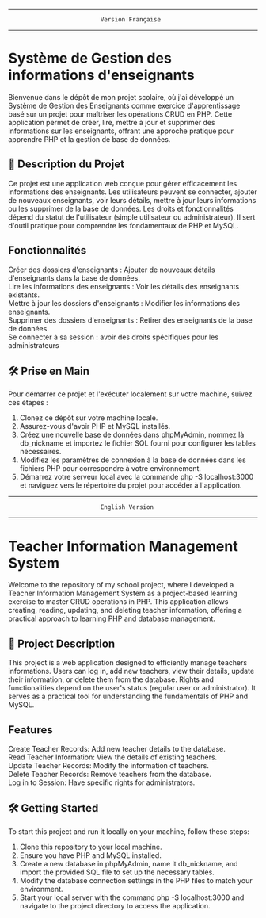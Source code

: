 ________________________________________________________________________________
                              Version Française
________________________________________________________________________________

# Système de Gestion des informations d'enseignants  

Bienvenue dans le dépôt de mon projet scolaire, où j'ai développé un Système de Gestion des Enseignants comme exercice d'apprentissage basé sur un projet pour maîtriser les opérations CRUD en PHP. Cette application permet de créer, lire, mettre à jour et supprimer des informations sur les enseignants, offrant une approche pratique pour apprendre PHP et la gestion de base de données.  


## 📖 Description du Projet  

Ce projet est une application web conçue pour gérer efficacement les informations des enseignants. Les utilisateurs peuvent se connecter, ajouter de nouveaux enseignants, voir leurs détails, mettre à jour leurs informations ou les supprimer de la base de données. Les droits et fonctionnalités dépend du statut de l'utilisateur (simple utilisateur ou administrateur). Il sert d'outil pratique pour comprendre les fondamentaux de PHP et MySQL.

## Fonctionnalités  

Créer des dossiers d'enseignants : Ajouter de nouveaux détails d'enseignants dans la base de données.  
Lire les informations des enseignants : Voir les détails des enseignants existants.  
Mettre à jour les dossiers d'enseignants : Modifier les informations des enseignants.  
Supprimer des dossiers d'enseignants : Retirer des enseignants de la base de données.  
Se connecter à sa session : avoir des droits spécifiques pour les administrateurs


## 🛠 Prise en Main  

Pour démarrer ce projet et l'exécuter localement sur votre machine, suivez ces étapes :

1. Clonez ce dépôt sur votre machine locale.  
2. Assurez-vous d'avoir PHP et MySQL installés.  
3. Créez une nouvelle base de données dans phpMyAdmin, nommez là db_nickname et importez le fichier SQL fourni pour configurer les tables nécessaires.
4. Modifiez les paramètres de connexion à la base de données dans les fichiers PHP pour correspondre à votre environnement.
5. Démarrez votre serveur local avec la commande php -S localhost:3000 et naviguez vers le répertoire du projet pour accéder à l'application.
  

________________________________________________________________________________
                              English Version
________________________________________________________________________________  


# Teacher Information Management System  

Welcome to the repository of my school project, where I developed a Teacher Information Management System as a project-based learning exercise to master CRUD operations in PHP. This application allows creating, reading, updating, and deleting teacher information, offering a practical approach to learning PHP and database management.  


## 📘 Project Description 

This project is a web application designed to efficiently manage teachers informations. Users can log in, add new teachers, view their details, update their information, or delete them from the database. Rights and functionalities depend on the user's status (regular user or administrator). It serves as a practical tool for understanding the fundamentals of PHP and MySQL.  

## Features  

Create Teacher Records: Add new teacher details to the database.  
Read Teacher Information: View the details of existing teachers.  
Update Teacher Records: Modify the information of teachers.  
Delete Teacher Records: Remove teachers from the database.  
Log in to Session: Have specific rights for administrators.  


## 🛠 Getting Started  

To start this project and run it locally on your machine, follow these steps:  
1. Clone this repository to your local machine.
2. Ensure you have PHP and MySQL installed.
3. Create a new database in phpMyAdmin, name it db_nickname, and import the provided SQL file to set up the necessary tables.
4. Modify the database connection settings in the PHP files to match your environment.
5. Start your local server with the command php -S localhost:3000 and navigate to the project directory to access the application.



